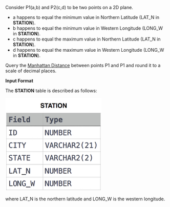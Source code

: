 Consider P1(a,b) and P2(c,d) to be two points on a 2D plane.

- a happens to equal the minimum value in Northern Latitude (LAT_N in **STATION**).
- b happens to equal the minimum value in Western Longitude (LONG_W in **STATION**).
- c happens to equal the maximum value in Northern Latitude (LAT_N in **STATION**).
- d happens to equal the maximum value in Western Longitude (LONG_W in **STATION**).

Query the [Manhattan Distance](https://xlinux.nist.gov/dads/HTML/manhattanDistance.html) between points P1 and P1 and round it to a scale of  decimal places.

**Input Format**

The **STATION** table is described as follows:

<img src="res/1.jpg">

where LAT_N is the northern latitude and LONG_W is the western longitude.
